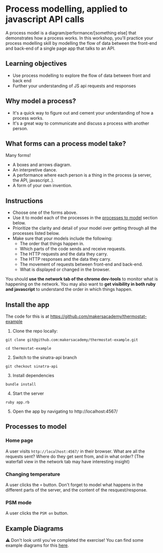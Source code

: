 # Process modelling, applied to javascript API calls

A process model is a diagram/performance/[something else] that demonstrates how a process works. In this workshop, you'll practice your process modelling skill by modelling the flow of data between the front-end and back-end of a single page app that talks to an API.

## Learning objectives

- Use process modelling to explore the flow of data between front and back end
- Further your understanding of JS api requests and responses

## Why model a process?

- It's a quick way to figure out and cement your understanding of how a process works.
- It's a great way to communicate and discuss a process with another person.

## What forms can a process model take?

Many forms!

- A boxes and arrows diagram.
- An interpretive dance.
- A performance where each person is a thing in the process (a server, the API, javascript..).
- A form of your own invention.

## Instructions

- Choose one of the forms above.
- Use it to model each of the processes in the [processes to model](README.md#processes-to-model) section below.
- Prioritize the clarity and detail of your model over getting through all the processes listed below.
- Make sure that your models include the following:
    - The order that things happen in.
    - Which parts of the code sends and receive requests.
    - The HTTP requests and the data they carry.
    - The HTTP responses and the data they carry. 
    - The movement of requests between front-end and back-end.
    - What is displayed or changed in the browser.

You should **use the network tab of the chrome dev-tools** to monitor what is happening on the network. You may also want to **get visibility in both ruby and javascript** to understand the order in which things happen.

## Install the app

The code for this is at https://github.com/makersacademy/thermostat-example

1. Clone the repo locally:
```
git clone git@github.com:makersacademy/thermostat-example.git

cd thermostat-example
```
2. Switch to the sinatra-api branch
```
git checkout sinatra-api
```
3. Install dependencies
```
bundle install
```
4. Start the server
```
ruby app.rb
```
5. Open the app by navigating to http://localhost:4567/

## Processes to model
### Home page

A user visits `http://localhost:4567/` in their browser.
What are all the requests sent? Where do they get sent from, and in what order? (The waterfall view in the network tab may have interesting insight)

### Changing temperature

A user clicks the `+` button.
Don't forget to model what happens in the different parts of the server, and the content of the resquest/response.

### PSM mode

A user clicks the `PSM on` button.


## Example Diagrams
:warning: Don't look until you've completed the exercise!
You can find some example diagrams for this [here](../examples).

